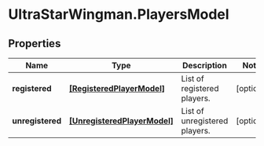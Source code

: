 # UltraStarWingman.PlayersModel

## Properties

Name | Type | Description | Notes
------------ | ------------- | ------------- | -------------
**registered** | [**[RegisteredPlayerModel]**](RegisteredPlayerModel.md) | List of registered players. | [optional] 
**unregistered** | [**[UnregisteredPlayerModel]**](UnregisteredPlayerModel.md) | List of unregistered players. | [optional] 


